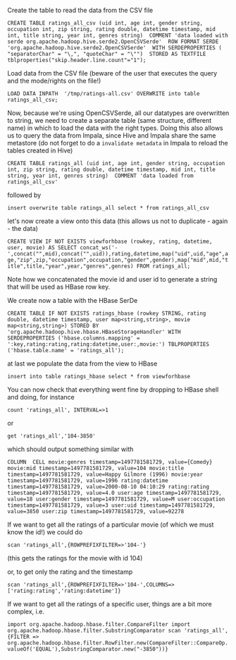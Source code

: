 
Create the table to read the data from the CSV file

`
  CREATE TABLE ratings_all_csv (uid int, age int, gender string, occupation int, zip string, rating double, datetime timestamp, mid int, title string, year int, genres string) 
  COMMENT 'data loaded with serde org.apache.hadoop.hive.serde2.OpenCSVSerde' 
  ROW FORMAT SERDE 'org.apache.hadoop.hive.serde2.OpenCSVSerde' 
  WITH SERDEPROPERTIES ( "separatorChar" = "\,", "quoteChar" = "\"") 
  STORED AS TEXTFILE tblproperties("skip.header.line.count"="1");
`

Load data from the CSV file (beware of the user that executes the query and the mode/rights on the file!)

`
  LOAD DATA INPATH  '/tmp/ratings-all.csv' OVERWRITE into table ratings_all_csv;
`

Now, because we're using OpenCSVSerde, all our datatypes are overwritten to string, we need to create a separate table (same structure, different name) in which to load the data with the right types. Doing this also allows us to query the data from Impala, since Hive and Impala share the same metastore (do not forget to do a `invalidate metadata` in Impala to reload the tables created in Hive)

`
  CREATE TABLE ratings_all (uid int, age int, gender string, occupation int, zip string, rating double, datetime timestamp, mid int, title string, year int, genres string) 
  COMMENT 'data loaded from ratings_all_csv' 
`

followed by 

`
  insert overwrite table ratings_all select * from ratings_all_csv
`

let's now create a view onto this data (this allows us not to duplicate - again - the data)

`
  CREATE VIEW IF NOT EXISTS viewforhbase (rowkey, rating, datetime, user, movie) AS
    SELECT concat_ws('-',concat("",mid),concat("",uid)),rating,datetime,map("uid",uid,"age",age,"zip",zip,"occupation",occupation,"gender",gender),map("mid",mid,"title",title,"year",year,"genres",genres)
    FROM ratings_all;
`

Note how we concatenated the movie id and user id to generate a string that will be used as HBase row key.

We create now a table with the HBase SerDe

`
  CREATE TABLE IF NOT EXISTS ratings_hbase (rowkey STRING, rating double, datetime timestamp, user map<string,string>, movie map<string,string>)
  STORED BY 'org.apache.hadoop.hive.hbase.HBaseStorageHandler'
  WITH SERDEPROPERTIES ('hbase.columns.mapping' = ':key,rating:rating,rating:datetime,user:,movie:')
  TBLPROPERTIES ('hbase.table.name' = 'ratings_all');
`

at last we populate the data from the view to HBase

`
insert into table ratings_hbase select * from viewforhbase
`

You can now check that everything went fine by dropping to HBase shell and doing, for instance 

`
count 'ratings_all', INTERVAL=>1
`

or

`
get 'ratings_all','104-3850'
`

which should output something similar with

`
COLUMN  CELL
 movie:genres timestamp=1497781581729, value={Comedy}
 movie:mid timestamp=1497781581729, value=104
 movie:title timestamp=1497781581729, value=Happy Gilmore (1996)
 movie:year timestamp=1497781581729, value=1996
 rating:datetime timestamp=1497781581729, value=2000-08-10 04:10:29
 rating:rating timestamp=1497781581729, value=4.0
 user:age timestamp=1497781581729, value=18
 user:gender timestamp=1497781581729, value=M
 user:occupation timestamp=1497781581729, value=3
 user:uid timestamp=1497781581729, value=3850
 user:zip timestamp=1497781581729, value=92278
 `
 
 If we want to get all the ratings of a particular movie (of which we must know the id!) we could do
 
 `
 scan 'ratings_all',{ROWPREFIXFILTER=>'104-'}
 `
 
 (this gets the ratings for the movie with id 104)
 
 or, to get only the rating and the timestamp
 
 `
 scan 'ratings_all',{ROWPREFIXFILTER=>'104-',COLUMNS=>['rating:rating','rating:datetime']}
 `

If we want to get all the ratings of a specific user, things are a bit more complex, i.e.

`
import org.apache.hadoop.hbase.filter.CompareFilter
import org.apache.hadoop.hbase.filter.SubstringComparator
scan 'ratings_all', {FILTER => org.apache.hadoop.hbase.filter.RowFilter.new(CompareFilter::CompareOp.valueOf('EQUAL'),SubstringComparator.new("-3850"))}
`
